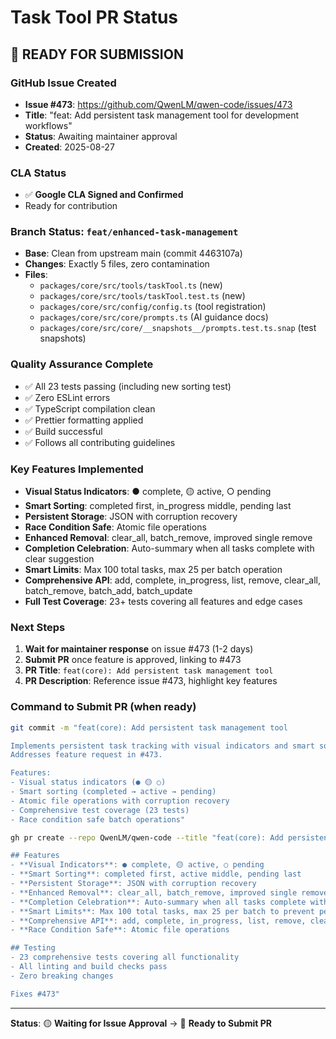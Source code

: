 # Task Tool PR Status

## 🎯 **READY FOR SUBMISSION**

### **GitHub Issue Created**
- **Issue #473**: https://github.com/QwenLM/qwen-code/issues/473
- **Title**: "feat: Add persistent task management tool for development workflows"
- **Status**: Awaiting maintainer approval
- **Created**: 2025-08-27

### **CLA Status**
- ✅ **Google CLA Signed and Confirmed**
- Ready for contribution

### **Branch Status: `feat/enhanced-task-management`**
- **Base**: Clean from upstream main (commit 4463107a)
- **Changes**: Exactly 5 files, zero contamination
- **Files**:
  - `packages/core/src/tools/taskTool.ts` (new)
  - `packages/core/src/tools/taskTool.test.ts` (new)  
  - `packages/core/src/config/config.ts` (tool registration)
  - `packages/core/src/core/prompts.ts` (AI guidance docs)
  - `packages/core/src/core/__snapshots__/prompts.test.ts.snap` (test snapshots)

### **Quality Assurance Complete**
- ✅ All 23 tests passing (including new sorting test)
- ✅ Zero ESLint errors
- ✅ TypeScript compilation clean
- ✅ Prettier formatting applied
- ✅ Build successful
- ✅ Follows all contributing guidelines

### **Key Features Implemented**
- **Visual Status Indicators**: ● complete, 🟡 active, ○ pending
- **Smart Sorting**: completed first, in_progress middle, pending last
- **Persistent Storage**: JSON with corruption recovery
- **Race Condition Safe**: Atomic file operations
- **Enhanced Removal**: clear_all, batch_remove, improved single remove
- **Completion Celebration**: Auto-summary when all tasks complete with clear suggestion
- **Smart Limits**: Max 100 total tasks, max 25 per batch operation
- **Comprehensive API**: add, complete, in_progress, list, remove, clear_all, batch_remove, batch_add, batch_update
- **Full Test Coverage**: 23+ tests covering all features and edge cases

### **Next Steps**
1. **Wait for maintainer response** on issue #473 (1-2 days)
2. **Submit PR** once feature is approved, linking to #473
3. **PR Title**: `feat(core): Add persistent task management tool`
4. **PR Description**: Reference issue #473, highlight key features

### **Command to Submit PR** (when ready)
```bash
git commit -m "feat(core): Add persistent task management tool

Implements persistent task tracking with visual indicators and smart sorting.
Addresses feature request in #473.

Features:
- Visual status indicators (● 🟡 ○)
- Smart sorting (completed → active → pending)
- Atomic file operations with corruption recovery
- Comprehensive test coverage (23 tests)
- Race condition safe batch operations"

gh pr create --repo QwenLM/qwen-code --title "feat(core): Add persistent task management tool" --body "Implements persistent task management system as requested in #473.

## Features
- **Visual Indicators**: ● complete, 🟡 active, ○ pending  
- **Smart Sorting**: completed first, active middle, pending last
- **Persistent Storage**: JSON with corruption recovery
- **Enhanced Removal**: clear_all, batch_remove, improved single remove with updated display
- **Completion Celebration**: Auto-summary when all tasks complete with 🎉 and clear suggestion
- **Smart Limits**: Max 100 total tasks, max 25 per batch to prevent performance issues
- **Comprehensive API**: add, complete, in_progress, list, remove, clear_all, batch_remove, batch_add, batch_update
- **Race Condition Safe**: Atomic file operations

## Testing
- 23 comprehensive tests covering all functionality
- All linting and build checks pass
- Zero breaking changes

Fixes #473"
```

---
**Status**: 🟡 **Waiting for Issue Approval** → 🚀 **Ready to Submit PR**